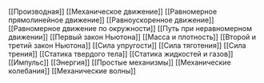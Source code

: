 [[Производная]]
[[Механическое движение]]
[[Равномерное прямолинейное движение]]
[[Равноускоренное движение]]
[[Равномерное движение по окружности]]
[[Путь при неравномерном движении]]
[[Первый закон Ньютона]]
[[Масса и плотность]]
[[Второй и третий закон Ньютона]]
[[Сила упругости]]
[[Сила тяготения]]
[[Сила трения]]
[[Статика твердого тела]]
[[Статика жидкостей и газов]]
[[Импульс]]
[[Энергия]]
[[Простые механизмы]]
[[Механические колебания]]
[[Механические волны]]
